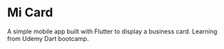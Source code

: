 # Mi Card
A simple mobile app built with Flutter to display a business card. Learning from Udemy Dart bootcamp.
